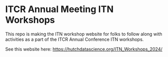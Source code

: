 # ITCR Annual Meeting ITN Workshops

This repo is making the ITN workshop website for folks to follow along with activities as a part of the ITCR Annual Conference ITN workshops. 

See this website here: https://hutchdatascience.org/ITN_Workshops_2024/
